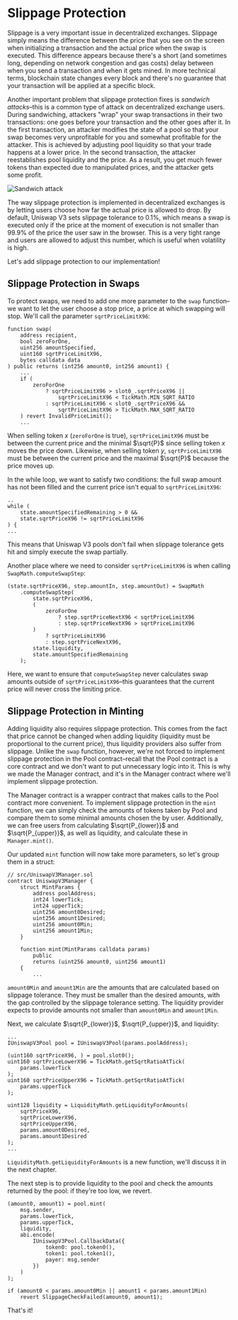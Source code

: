 # Slippage Protection

Slippage is a very important issue in decentralized exchanges. Slippage simply means the difference between the price that you see on the screen when initializing a transaction and the actual price when the swap is executed. This difference appears because there's a short (and sometimes long, depending on network congestion and gas costs) delay between when you send a transaction and when it gets mined. In more technical terms, blockchain state changes every block and there's no guarantee that your transaction will be applied at a specific block.

Another important problem that slippage protection fixes is *sandwich attacks*–this is a common type of attack on decentralized exchange users. During sandwiching, attackers "wrap" your swap transactions in their two transactions: one goes before your transaction and the other goes after it. In the first transaction, an attacker modifies the state of a pool so that your swap becomes very unprofitable for you and somewhat profitable for the attacker. This is achieved by adjusting pool liquidity so that your trade happens at a lower price. In the second transaction, the attacker reestablishes pool liquidity and the price. As a result, you get much fewer tokens than expected due to manipulated prices, and the attacker gets some profit.

![Sandwich attack](images/sandwich_attack.png)

The way slippage protection is implemented in decentralized exchanges is by letting users choose how far the actual price is allowed to drop. By default, Uniswap V3 sets slippage tolerance to 0.1%, which means a swap is executed only if the price at the moment of execution is not smaller than 99.9% of the price the user saw in the browser. This is a very tight range and users are allowed to adjust this number, which is useful when volatility is high.

Let's add slippage protection to our implementation!

## Slippage Protection in Swaps

To protect swaps, we need to add one more parameter to the `swap` function–we want to let the user choose a stop price, a price at which swapping will stop. We'll call the parameter `sqrtPriceLimitX96`:

```solidity
function swap(
    address recipient,
    bool zeroForOne,
    uint256 amountSpecified,
    uint160 sqrtPriceLimitX96,
    bytes calldata data
) public returns (int256 amount0, int256 amount1) {
    ...
    if (
        zeroForOne
            ? sqrtPriceLimitX96 > slot0_.sqrtPriceX96 ||
                sqrtPriceLimitX96 < TickMath.MIN_SQRT_RATIO
            : sqrtPriceLimitX96 < slot0_.sqrtPriceX96 &&
                sqrtPriceLimitX96 > TickMath.MAX_SQRT_RATIO
    ) revert InvalidPriceLimit();
    ...
```

When selling token $x$ (`zeroForOne` is true), `sqrtPriceLimitX96` must be between the current price and the minimal $\sqrt{P}$ since selling token $x$ moves the price down. Likewise, when selling token $y$, `sqrtPriceLimitX96` must be between the current price and the maximal $\sqrt{P}$ because the price moves up.

In the while loop, we want to satisfy two conditions: the full swap amount has not been filled and the current price isn't equal to `sqrtPriceLimitX96`:
```solidity
..
while (
    state.amountSpecifiedRemaining > 0 &&
    state.sqrtPriceX96 != sqrtPriceLimitX96
) {
...
```

This means that Uniswap V3 pools don't fail when slippage tolerance gets hit and simply execute the swap partially.

Another place where we need to consider `sqrtPriceLimitX96` is when calling `SwapMath.computeSwapStep`:

```solidity
(state.sqrtPriceX96, step.amountIn, step.amountOut) = SwapMath
    .computeSwapStep(
        state.sqrtPriceX96,
        (
            zeroForOne
                ? step.sqrtPriceNextX96 < sqrtPriceLimitX96
                : step.sqrtPriceNextX96 > sqrtPriceLimitX96
        )
            ? sqrtPriceLimitX96
            : step.sqrtPriceNextX96,
        state.liquidity,
        state.amountSpecifiedRemaining
    );
```

Here, we want to ensure that `computeSwapStep` never calculates swap amounts outside of `sqrtPriceLimitX96`–this guarantees that the current price will never cross the limiting price.

## Slippage Protection in Minting

Adding liquidity also requires slippage protection. This comes from the fact that price cannot be changed when adding liquidity (liquidity must be proportional to the current price), thus liquidity providers also suffer from slippage. Unlike the `swap` function, however, we're not forced to implement slippage protection in the Pool contract–recall that the Pool contract is a core contract and we don't want to put unnecessary logic into it. This is why we made the Manager contract, and it's in the Manager contract where we'll implement slippage protection.

The Manager contract is a wrapper contract that makes calls to the Pool contract more convenient. To implement slippage protection in the `mint` function, we can simply check the amounts of tokens taken by Pool and compare them to some minimal amounts chosen the by user. Additionally, we can free users from calculating $\sqrt{P_{lower}}$ and $\sqrt{P_{upper}}$, as well as liquidity, and calculate these in `Manager.mint()`.

Our updated `mint` function will now take more parameters, so let's group them in a struct:
```solidity
// src/UniswapV3Manager.sol
contract UniswapV3Manager {
    struct MintParams {
        address poolAddress;
        int24 lowerTick;
        int24 upperTick;
        uint256 amount0Desired;
        uint256 amount1Desired;
        uint256 amount0Min;
        uint256 amount1Min;
    }

    function mint(MintParams calldata params)
        public
        returns (uint256 amount0, uint256 amount1)
    {
        ...
```

`amount0Min` and `amount1Min` are the amounts that are calculated based on slippage tolerance. They must be smaller than the desired amounts, with the gap controlled by the slippage tolerance setting. The liquidity provider expects to provide amounts not smaller than `amount0Min` and `amount1Min`.

Next, we calculate $\sqrt{P_{lower}}$, $\sqrt{P_{upper}}$, and liquidity:
```solidity
...
IUniswapV3Pool pool = IUniswapV3Pool(params.poolAddress);

(uint160 sqrtPriceX96, ) = pool.slot0();
uint160 sqrtPriceLowerX96 = TickMath.getSqrtRatioAtTick(
    params.lowerTick
);
uint160 sqrtPriceUpperX96 = TickMath.getSqrtRatioAtTick(
    params.upperTick
);

uint128 liquidity = LiquidityMath.getLiquidityForAmounts(
    sqrtPriceX96,
    sqrtPriceLowerX96,
    sqrtPriceUpperX96,
    params.amount0Desired,
    params.amount1Desired
);
...
```

`LiquidityMath.getLiquidityForAmounts` is a new function, we'll discuss it in the next chapter.

The next step is to provide liquidity to the pool and check the amounts returned by the pool: if they're too low, we revert.
```solidity
(amount0, amount1) = pool.mint(
    msg.sender,
    params.lowerTick,
    params.upperTick,
    liquidity,
    abi.encode(
        IUniswapV3Pool.CallbackData({
            token0: pool.token0(),
            token1: pool.token1(),
            payer: msg.sender
        })
    )
);

if (amount0 < params.amount0Min || amount1 < params.amount1Min)
    revert SlippageCheckFailed(amount0, amount1);
```

That's it!
